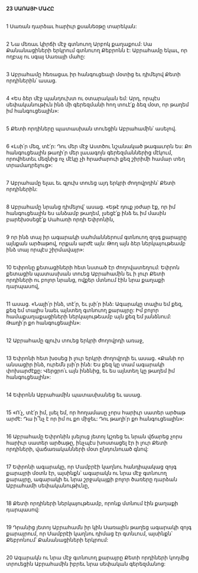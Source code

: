 **23 ՍԱՌԱՅԻ ՄԱՀԸ**

\
1 Սառան դարձաւ հարիւր քսանեօթը տարեկան:

\
2 Նա մեռաւ կիրճի մէջ գտնուող Արբոկ քաղաքում: Սա Քանանացիների երկրում գտնուող Քեբրոնն է: Աբրահամը եկաւ, որ ողբայ ու սգայ Սառայի մահը:

\
3 Աբրահամը հեռացաւ իր հանգուցեալի մօտից եւ դիմելով Քետի որդիներին՝ ասաց.

\
4 «Ես ձեր մէջ պանդուխտ ու օտարական եմ: Արդ, որպէս սեփականութիւն ինձ մի գերեզմանի հող տուէ՛ք ձեզ մօտ, որ թաղեմ իմ հանգուցեալին»:

\
5 Քետի որդիները պատասխան տուեցին Աբրահամին՝ ասելով.

\
6 «Լսի՛ր մեզ, տէ՛ր: Դու մեր մէջ Աստծու նշանակած թագաւորն ես: Քո հանգուցեալին թաղի՛ր մեր լաւագոյն գերեզմաններից մէկում, որովհետեւ մեզնից ոչ մէկը չի հրաժարուի քեզ շիրիմի համար տեղ տրամադրելուց»:

\
7 Աբրահամը ելաւ եւ գլուխ տուեց այդ երկրի ժողովրդին՝ Քետի որդիներին:

\
8 Աբրահամը նրանց դիմելով՝ ասաց. «Եթէ դուք յօժար էք, որ իմ հանգուցեալին ես անձամբ թաղեմ, լսեցէ՛ք ինձ եւ իմ մասին բարեխօսեցէ՛ք Սահառի որդի Եփրոնին,

\
9 որ ինձ տայ իր ագարակի սահմաններում գտնուող զոյգ քարայրը այնքան արծաթով, որքան արժէ այն: Թող այն ձեր ներկայութեամբ ինձ տայ որպէս շիրմավայր»:

\
10 Եփրոնը քետացիների հետ նստած էր ժողովատեղում: Եփրոն քետացին պատասխան տուեց Աբրահամին եւ ի լուր Քետի որդիների ու բոլոր նրանց, ովքեր մտնում էին նրա քաղաքի դարպասով,

\
11 ասաց. «Նայի՛ր ինձ, տէ՛ր, եւ լսի՛ր ինձ: Ագարակը տալիս եմ քեզ, քեզ եմ տալիս նաեւ այնտեղ գտնուող քարայրը: Իմ բոլոր համաքաղաքացիների ներկայութեամբ այն քեզ եմ յանձնում: Թաղի՛ր քո հանգուցեալին»:

\
12 Աբրահամը գլուխ տուեց երկրի ժողովրդի առաջ,

\
13 Եփրոնի հետ խօսեց ի լուր երկրի ժողովրդի եւ ասաց. «Քանի որ անսացիր ինձ, ուրեմն լսի՛ր ինձ: Ես քեզ կը տամ ագարակի փոխարժէքը: Վերցրո՛ւ այն ինձնից, եւ ես այնտեղ կը թաղեմ իմ հանգուցեալին»:

\
14 Եփրոնն Աբրահամին պատասխանեց եւ ասաց.

\
15 «Ո՛չ, տէ՛ր իմ, լսել եմ, որ հողամասը չորս հարիւր սատեր արծաթ արժէ: Դա ի՞նչ է որ իմ ու քո միջեւ: Դու թաղի՛ր քո հանգուցեալին»:

\
16 Աբրահամը Եփրոնին լսելուց յետոյ կշռեց եւ նրան վճարեց չորս հարիւր սատեր արծաթը, ինչպէս խոստացել էր ի լուր Քետի որդիների, վաճառականների մօտ ընդունուած գնով:

\
17 Եփրոնի ագարակը, որ Մամբրէի կաղնու հանդիպակաց զոյգ քարայրի մօտն էր, այսինքն՝ ագարակն ու նրա մէջ գտնուող քարայրը, ագարակի եւ նրա շրջակայքի բոլոր ծառերը դարձան Աբրահամի սեփականութիւնը,

\
18 Քետի որդիների ներկայութեամբ, որոնք մտնում էին քաղաքի դարպասով:

\
19 Դրանից յետոյ Աբրահամն իր կին Սառային թաղեց ագարակի զոյգ քարայրում, որ Մամբրէի կաղնու դիմաց էր գտնւում, այսինքն՝ Քեբրոնում՝ Քանանացիների երկրում:

\
20 Ագարակն ու նրա մէջ գտնուող քարայրը Քետի որդիների կողմից տրուեցին Աբրահամին իբրեւ նրա սեփական գերեզմանոց:
